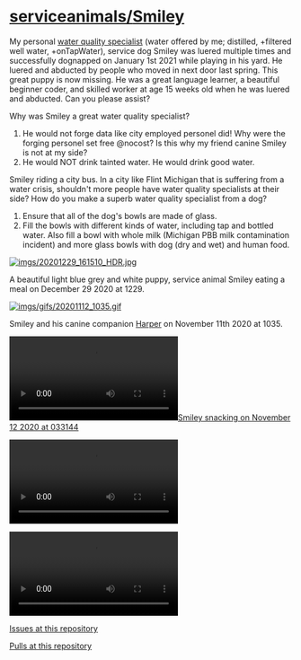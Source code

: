 <link rel="prerender" href="https://github.com/serviceanimals/Smiley/">

# [serviceanimals/](https://serviceanimals.github.io)[Smiley](https://serviceanimals.github.io/Smiley/)

My personal [water quality specialist](https://serviceanimals.github.io/Smiley/WQS) (water offered by me; distilled, +filtered well water, +onTapWater), service dog Smiley was luered multiple times and successfully dognapped on January 1st 2021 while playing in his yard. He luered and abducted by people who moved in next door last spring.  This great puppy is now missing.  He was a great language learner, a beautiful beginner coder, and skilled worker at age 15 weeks old when he was luered and abducted.  Can you please assist?

Why was Smiley a great water quality specialist?
1.  He would not forge data like city employed personel did!  Why were the forging personel set free @nocost?  Is this why my friend canine Smiley is not at my side?
1.  He would NOT drink tainted water.  He would drink good water.

Smiley riding a city bus.  In a city like Flint Michigan that is suffering from a water crisis, shouldn't more people have water quality specialists at their side?  How do you make a superb water quality specialist from a dog?

1.  Ensure that all of the dog's bowls are made of glass.
1.  Fill the bowls with different kinds of water, including tap and bottled water.  Also fill a bowl with whole milk (Michigan PBB milk contamination incident) and more glass bowls with dog (dry and wet) and human food.

[![imgs/20201229_161510_HDR.jpg](https://github.com/serviceanimals/Smiley/raw/master/imgs/20201229_161510_HDR.jpg)](https://github.com/serviceanimals/Smiley/raw/master/imgs/20201229_161510_HDR.jpg)

A beautiful light blue grey and white puppy, service animal Smiley eating a meal on December 29 2020 at 1229.

[![imgs/gifs/20201112_1035.gif](https://github.com/serviceanimals/Smiley/raw/master/imgs/gifs/20201112_1035.gif)](https://github.com/serviceanimals/Smiley/raw/master/imgs/gifs/20201112_1035.gif)

Smiley and his canine companion [Harper](https://serviceanimals.github.io/Harper/) on November 11th 2020 at 1035.

[![Smiley snacking on November 12 2020 at 033144](https://github.com/serviceanimals/Smiley/raw/master/vids/20201112_033144.mp4)](https://github.com/serviceanimals/Smiley/raw/master/vids/20201112_033144.mp4)

<video src = "https://github.com/serviceanimals/Smiley/raw/master/vids/20201112_033144.mp4" controls> Your browser does not support embedded video through HTML5.  </video>

<video src = "vids/20201112_033144.mp4" controls> Your browser does not support embedded video through HTML5.  </video>

[Issues at this repository](https://github.com/serviceanimals/Smiley/issues)

[Pulls at this repository](https://github.com/serviceanimals/Smiley/pulls)

<!-- Smiley WQS.md EOF -->
